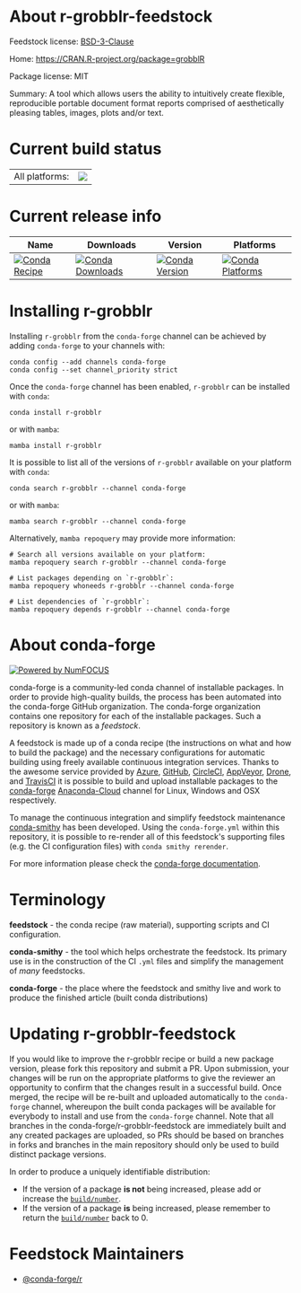 About r-grobblr-feedstock
=========================

Feedstock license: [BSD-3-Clause](https://github.com/conda-forge/r-grobblr-feedstock/blob/main/LICENSE.txt)

Home: https://CRAN.R-project.org/package=grobblR

Package license: MIT

Summary: A tool which allows users the ability to intuitively create flexible, reproducible portable document format reports comprised of aesthetically pleasing tables, images, plots and/or text.

Current build status
====================


<table><tr><td>All platforms:</td>
    <td>
      <a href="https://dev.azure.com/conda-forge/feedstock-builds/_build/latest?definitionId=10160&branchName=main">
        <img src="https://dev.azure.com/conda-forge/feedstock-builds/_apis/build/status/r-grobblr-feedstock?branchName=main">
      </a>
    </td>
  </tr>
</table>

Current release info
====================

| Name | Downloads | Version | Platforms |
| --- | --- | --- | --- |
| [![Conda Recipe](https://img.shields.io/badge/recipe-r--grobblr-green.svg)](https://anaconda.org/conda-forge/r-grobblr) | [![Conda Downloads](https://img.shields.io/conda/dn/conda-forge/r-grobblr.svg)](https://anaconda.org/conda-forge/r-grobblr) | [![Conda Version](https://img.shields.io/conda/vn/conda-forge/r-grobblr.svg)](https://anaconda.org/conda-forge/r-grobblr) | [![Conda Platforms](https://img.shields.io/conda/pn/conda-forge/r-grobblr.svg)](https://anaconda.org/conda-forge/r-grobblr) |

Installing r-grobblr
====================

Installing `r-grobblr` from the `conda-forge` channel can be achieved by adding `conda-forge` to your channels with:

```
conda config --add channels conda-forge
conda config --set channel_priority strict
```

Once the `conda-forge` channel has been enabled, `r-grobblr` can be installed with `conda`:

```
conda install r-grobblr
```

or with `mamba`:

```
mamba install r-grobblr
```

It is possible to list all of the versions of `r-grobblr` available on your platform with `conda`:

```
conda search r-grobblr --channel conda-forge
```

or with `mamba`:

```
mamba search r-grobblr --channel conda-forge
```

Alternatively, `mamba repoquery` may provide more information:

```
# Search all versions available on your platform:
mamba repoquery search r-grobblr --channel conda-forge

# List packages depending on `r-grobblr`:
mamba repoquery whoneeds r-grobblr --channel conda-forge

# List dependencies of `r-grobblr`:
mamba repoquery depends r-grobblr --channel conda-forge
```


About conda-forge
=================

[![Powered by
NumFOCUS](https://img.shields.io/badge/powered%20by-NumFOCUS-orange.svg?style=flat&colorA=E1523D&colorB=007D8A)](https://numfocus.org)

conda-forge is a community-led conda channel of installable packages.
In order to provide high-quality builds, the process has been automated into the
conda-forge GitHub organization. The conda-forge organization contains one repository
for each of the installable packages. Such a repository is known as a *feedstock*.

A feedstock is made up of a conda recipe (the instructions on what and how to build
the package) and the necessary configurations for automatic building using freely
available continuous integration services. Thanks to the awesome service provided by
[Azure](https://azure.microsoft.com/en-us/services/devops/), [GitHub](https://github.com/),
[CircleCI](https://circleci.com/), [AppVeyor](https://www.appveyor.com/),
[Drone](https://cloud.drone.io/welcome), and [TravisCI](https://travis-ci.com/)
it is possible to build and upload installable packages to the
[conda-forge](https://anaconda.org/conda-forge) [Anaconda-Cloud](https://anaconda.org/)
channel for Linux, Windows and OSX respectively.

To manage the continuous integration and simplify feedstock maintenance
[conda-smithy](https://github.com/conda-forge/conda-smithy) has been developed.
Using the ``conda-forge.yml`` within this repository, it is possible to re-render all of
this feedstock's supporting files (e.g. the CI configuration files) with ``conda smithy rerender``.

For more information please check the [conda-forge documentation](https://conda-forge.org/docs/).

Terminology
===========

**feedstock** - the conda recipe (raw material), supporting scripts and CI configuration.

**conda-smithy** - the tool which helps orchestrate the feedstock.
                   Its primary use is in the construction of the CI ``.yml`` files
                   and simplify the management of *many* feedstocks.

**conda-forge** - the place where the feedstock and smithy live and work to
                  produce the finished article (built conda distributions)


Updating r-grobblr-feedstock
============================

If you would like to improve the r-grobblr recipe or build a new
package version, please fork this repository and submit a PR. Upon submission,
your changes will be run on the appropriate platforms to give the reviewer an
opportunity to confirm that the changes result in a successful build. Once
merged, the recipe will be re-built and uploaded automatically to the
`conda-forge` channel, whereupon the built conda packages will be available for
everybody to install and use from the `conda-forge` channel.
Note that all branches in the conda-forge/r-grobblr-feedstock are
immediately built and any created packages are uploaded, so PRs should be based
on branches in forks and branches in the main repository should only be used to
build distinct package versions.

In order to produce a uniquely identifiable distribution:
 * If the version of a package **is not** being increased, please add or increase
   the [``build/number``](https://docs.conda.io/projects/conda-build/en/latest/resources/define-metadata.html#build-number-and-string).
 * If the version of a package **is** being increased, please remember to return
   the [``build/number``](https://docs.conda.io/projects/conda-build/en/latest/resources/define-metadata.html#build-number-and-string)
   back to 0.

Feedstock Maintainers
=====================

* [@conda-forge/r](https://github.com/conda-forge/r/)

